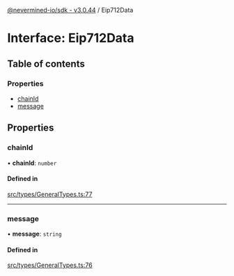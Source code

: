 [@nevermined-io/sdk - v3.0.44](../code-reference.md) / Eip712Data

# Interface: Eip712Data

## Table of contents

### Properties

- [chainId](Eip712Data.md#chainid)
- [message](Eip712Data.md#message)

## Properties

### chainId

• **chainId**: `number`

#### Defined in

[src/types/GeneralTypes.ts:77](https://github.com/nevermined-io/sdk-js/blob/1f765603c75b92c5d8798f51b63641eb0639883b/src/types/GeneralTypes.ts#L77)

---

### message

• **message**: `string`

#### Defined in

[src/types/GeneralTypes.ts:76](https://github.com/nevermined-io/sdk-js/blob/1f765603c75b92c5d8798f51b63641eb0639883b/src/types/GeneralTypes.ts#L76)
